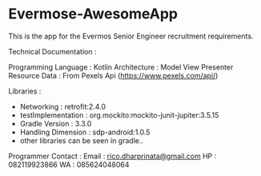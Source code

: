 # Evermose-AwesomeApp

This is the app for the Evermos Senior Engineer recruitment requirements.

Technical Documentation :

Programming Language  : Kotlin
Architecture          : Model View Presenter 
Resource Data         : From Pexels Api (https://www.pexels.com/api/)

Libraries : 

- Networking          : retrofit:2.4.0
- testImplementation  : org.mockito:mockito-junit-jupiter:3.5.15
- Gradle Version      : 3.3.0
- Handling Dimension  : sdp-android:1.0.5
- other libraries can be seen in gradle..


Programmer Contact :
Email : rico.dharprinata@gmail.com
HP    : 082119923866
WA    : 085624048064
